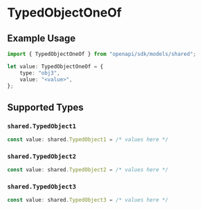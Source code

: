 # TypedObjectOneOf

## Example Usage

```typescript
import { TypedObjectOneOf } from "openapi/sdk/models/shared";

let value: TypedObjectOneOf = {
    type: "obj3",
    value: "<value>",
};
```

## Supported Types

### `shared.TypedObject1`

```typescript
const value: shared.TypedObject1 = /* values here */
```

### `shared.TypedObject2`

```typescript
const value: shared.TypedObject2 = /* values here */
```

### `shared.TypedObject3`

```typescript
const value: shared.TypedObject3 = /* values here */
```

